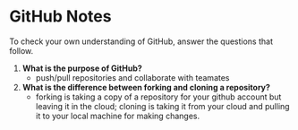 # GitHub Notes

To check your own understanding of GitHub, answer the questions that follow.

1. **What is the purpose of GitHub?** 
    - push/pull repositories  and collaborate with teamates
1. **What is the difference between forking and cloning a repository?** 
    - forking is taking a copy of a repository for your github account but leaving it in the cloud; cloning is taking it from your cloud and pulling it to your local machine for making changes.